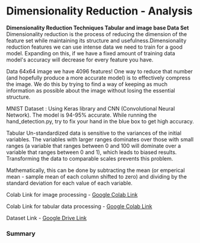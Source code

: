 # Dimensionality Reduction - Analysis
**Dimensionality Reduction Techniques Tabular and image base Data Set**
Dimensionality reduction is the process of reducing the dimension of the feature set while maintaining its structure and usefulness.Dimensionality reduction features we can use intense  data we need to train for a good model. Expanding on this, if we have a fixed amount of training data  model's accuracy will decrease for every feature you have.

Data 64x64 image we have 4096 features! One way to reduce that number (and hopefully produce a more accurate model) is to effectively compress the image. We do this by trying to find a way of keeping as much information as possible about the image without losing the essential structure.

MNIST Dataset : Using Keras library and CNN (Convolutional Neural Network). The model is 94-95% accurate. While running the hand_detection.py, try to fix your hand in the blue box to get high accuracy.

Tabular Un-standardized data is sensitive to the variances of the initial variables. The variables with larger ranges dominates over those with small ranges (a variable that ranges between 0 and 100 will dominate over a variable that ranges between 0 and 1), which leads to biased results. Transforming the data to comparable scales prevents this problem.

Mathematically, this can be done by subtracting the mean (or emperical mean - sample mean of each column shifted to zero) and dividing by the standard deviation for each value of each variable.

Colab Link for image processing - <a href="https://colab.research.google.com/drive/1FeLvngCUJ9caIlik9vt-r93e1K2d3Zj7?usp=sharing">Google Colab Link</a>

Colab Link for tabular data processing - <a href="https://colab.research.google.com/drive/1Vwg76vp21cA9DSZvZodK215scxRguB7h?usp=sharing">Google Colab Link</a>

Dataset Link - <a href="https://drive.google.com/drive/folders/115WQD1JoWu9TUQibN0k48ElEpk0qxYeb?usp=sharing">Google Drive Link</a>

### **Summary**
